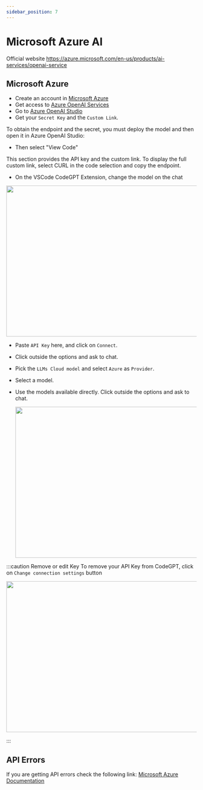 ```yaml
---
sidebar_position: 7
---
```


# Microsoft Azure AI

Official website https://azure.microsoft.com/en-us/products/ai-services/openai-service

## Microsoft Azure
- Create an account in [Microsoft Azure](https://azure.microsoft.com/en-us/free)
- Get access to [Azure OpenAI Services](https://azure.microsoft.com/en-us/products/ai-services/openai-service)
- Go to [Azure OpenAI Studio](https://oai.azure.com/)
- Get your `Secret Key` and the `Custom Link`.

To obtain the endpoint and the secret, you must deploy the model and then open it in Azure OpenAI Studio:
- Then select "View Code"



This section provides the API key and the custom link. To display the full custom link, select CURL in the code selection and copy the endpoint.




- On the VSCode CodeGPT Extension, change the model on the chat

<p align="center"><img width="550" height="400" src="https://github.com/user-attachments/assets/0a6791c5-bdf1-4410-a77a-4e9083993b7a"/></p>

- Paste `API Key` here, and click on `Connect`.
- Click outside the options and ask to chat.
- Pick the `LLMs Cloud model` and select `Azure` as `Provider`.
- Select a model.
- Use the models available directly. Click outside the options and ask to chat.

  <p align="center"><img width="550" height="400" src="https://github.com/user-attachments/assets/e5658252-9b32-4d65-85c1-8f5fcdd8ad44"/></p>

:::caution Remove or edit Key
To remove your API Key from CodeGPT, click on `Change connection settings` button
 <p align="center"><img width="550" height="400" src="https://github.com/user-attachments/assets/9a0ae15f-b719-4b8a-ac3e-7e856dc319de"/></p>
:::

## API Errors
If you are getting API errors check the following link: [Microsoft Azure Documentation](https://azure.microsoft.com/en-us/products/ai-services/openai-service/)
